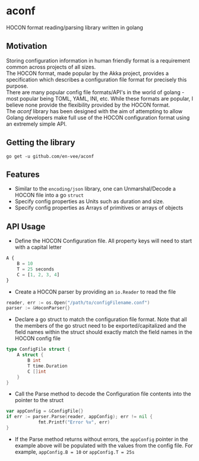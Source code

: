 # aconf
HOCON format reading/parsing library written in golang

## Motivation
Storing configuration information in human friendly format is a requirement common across projects of all sizes.  
The HOCON format, made popular by the Akka project, provides a specification which describes a configuration file format for precisely this purpose.  
There are many popular config file formats/API's in the world of golang - most popular being TOML, YAML, INI, etc. 
While these formats are popular, I believe none provide the flexibility provided by the HOCON format.  
The *aconf* library has been designed with the aim of attempting to allow Golang developers make full use of the HOCON configuration format using an extremely simple API.

## Getting the library
```
go get -u github.com/en-vee/aconf
```

## Features 
- Similar to the ```encoding/json``` library, one can Unmarshal/Decode a HOCON file into a go ```struct```
- Specify config properties as Units such as duration and size.
- Specify config properties as Arrays of primitives or arrays of objects

## API Usage
- Define the HOCON Configuration file. All property keys will need to start with a capital letter
```js
A {
    B = 10
    T = 25 seconds
    C = [1, 2, 3, 4]
}
```
- Create a HOCON parser by providing an ```io.Reader``` to read the file
```go
reader, err := os.Open("/path/to/configFilename.conf")
parser := &HoconParser{}
```
- Declare a go struct to match the configuration file format. Note that all the members of the go struct need to be exported/capitalized and the field names within the struct should exactly match the field names in the HOCON config file
```go
type ConfigFile struct {
    A struct {
        B int
        T time.Duration
        C []int
    }
}
```
- Call the Parse method to decode the Configuration file contents into the pointer to the struct
```go
var appConfig = &ConfigFile{}
if err := parser.Parse(reader, appConfig); err != nil {
			fmt.Printf("Error %v", err)
}
```
- If the Parse method returns without errors, the ```appConfig``` pointer in the example above will be populated with the values from the config file. For example, ```appConfig.B = 10``` or ```appConfig.T = 25s```
